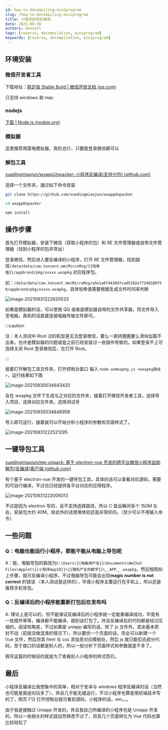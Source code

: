 ```yaml
---
id: how-to-decompiling-miniprogram
slug: /how-to-decompiling-miniprogram
title: 小程序如何反编译
date: 2021-08-30
authors: bennett
tags: [reverse, decompilation, miniprogram]
keywords: [reverse, decompilation, miniprogram]
---
```


<!-- truncate -->

## 环境安装

### 微信开发者工具

下载地址：[稳定版 Stable Build | 微信开放文档 (qq.com)](https://developers.weixin.qq.com/miniprogram/dev/devtools/download.html)

只支持 windows 和 mac

### nodejs

[下载 | Node.js (nodejs.org)](https://nodejs.org/zh-cn/download/)

### 模拟器

这里推荐用雷电模拟器，真机也行，只要能登录微信都可以

### 解包工具

[xuedingmiaojun/wxappUnpacker: 小程序反编译(支持分包) (github.com)](https://github.com/xuedingmiaojun/wxappUnpacker)

选择一个文件夹，通过如下命令安装

```sh
git clone https://github.com/xuedingmiaojun/wxappUnpacker

cd wxappUnpacker

npm install
```

## 操作步骤

首先打开模拟器，安装下微信（获取小程序的包）和 RE 文件管理器或自带文件管理器（找到小程序的包并导出）

登录微信，然后进入要反编译的小程序，打开 RE 文件管理器，找到路径`/data/data/com.tencent.mm/MicroMsg/{{哈希值}}/appbrand/pkg/xxxxx.wxapkg` 对应程序包。

如：`/data/data/com.tencent.mm/MicroMsg/a5e1a6f4438d7cad5182e77248180f50/appbrand/pkg/xxxxx.wxapkg`，具体哈希值需要根据生成文件时间来判断

![image-20210831222820533](https://img.bennett.cn/image-20210831222820533.png)

如果是模拟器的话，可以使用 QQ 或者是模拟器自带的文件共享器，将文件导入至电脑，真机的话直接连接电脑传输文件即可。

:::caution

注：本人测试中 Root 过的机型是无法登录微信，要么一直转圈圈要么滑块加载不出来，也许是模拟器的问题或是之前已经安装过一些插件导致的。如果登录不上可选择关闭 Root 登录微信后，在打开 Root。

:::

接着打开解包工具文件夹，打开控制台窗口
输入 `node wuWxapkg.js <wxapkg路径>`，运行结果如下图

![image-20210830034643420](https://img.bennett.cn/image-20210830034643420.png)

会在 wxapkg 文件下生成与之对应的文件夹，接着打开微信开发者工具，选择导入项目，选择对应文件夹，选择测试号

![image-20210830034848958](https://img.bennett.cn/image-20210830034848958.png)

导入即可运行，接着就可以开始分析小程序的参数和页面样式了。

![image-20210831222521295](https://img.bennett.cn/image-20210831222521295.png)

## 一键导包工具

[xuedingmiaojun/mp-unpack: 基于 electron-vue 开发的跨平台微信小程序自助解包(反编译)客户端 (github.com)](https://github.com/xuedingmiaojun/mp-unpack)

有个基于 electron-vue 开发的一键导包工具，具体的话可以查看对应源码，需要的可自行编译，不过也已经提供各平台对应的应用程序。

![image-20210831222006013](https://img.bennett.cn/image-20210831222006013.png)

不过是因为 electron 写的，且不支持选择路径，所以 C 盘会瞬间多个 150M 左右，安装包大约 40M，除此外的话使用体验还是非常好的。（至少可以不用输入命令）

## 一些问题

### Q：电脑也能运行小程序，那能不能从电脑上导包呢

A：能，电脑导包的路径为`C:\Users\{{电脑用户名}}\Documents\WeChat Files\Applet\{{小程序AppID}}\{{随机产生的数字}}\__APP__.wxapkg`，然后按照如上步骤，就可反编译小程序，不过电脑导包可能会出现**magic number is not correct** 的错误 （本人测试是这样的），毕竟小程序主要运行在手机上，所以还是推荐手机导包。

### Q：反编译后的小程序能重新打包后在发布吗

A: 理论上是可以的，但不能保证反编译后的小程序就一定能重编译成功，毕竟有一些插件等等，编译都不能编译，就别谈打包了。并且反编译后的代码都是经过压缩的，阅读性略差，不过如果是 uniapp 编写的话，除了 js 文件外，其余基本原封不动（前提没做混淆的情况下），所以要仿一个页面的话，完全可以新建一个 Vue 文件，然后将其 html 与 css 添加至对应模板处，然后 js 就只能扣去部分代码，至于接口的话都是别人的，所以一般分析下页面样式和参数就差不多了。

我写这篇的时候目的就是为了查看别人小程序的样式而已。

## 最后

小程序反编译比我想象中的简单，相对于安卓与 windows 程序反编译的话（当然也可能是我逆向玩多了），并且几乎能无缝运行，不过小程序也算是用前端技术写的了，网页 F12 打开控制台就可看到源码，小程序的话，em。。。

由于我是接触过 Uniapp 开发的，并且我自己所编译的小程序也是 Uniapp 开发的，所以一些相关的样式就自然熟悉不过了，将其几个页面转化为 Vue 代码也算比较轻松了
